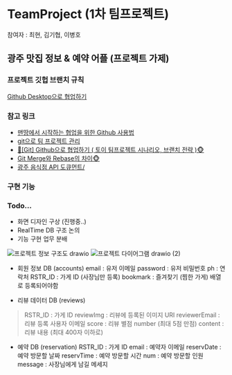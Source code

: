 # TeamProject (1차 팀프로젝트)
참여자 : 최현, 김기협, 이병호

## 광주 맛집 정보 & 예약 어플 (프로젝트 가제)

### 프로젝트 깃헙 브랜치 규칙
<a href="https://velog.io/@c-on/Github-Desktop%EC%9C%BC%EB%A1%9C-%ED%98%91%EC%97%85%ED%95%98%EA%B8%B0">Github Desktop으로 협업하기</a>

### 참고 링크
- <a href="https://dhgu-dev.medium.com/%EB%A7%A8%EB%95%85%EC%97%90%EC%84%9C-%EC%8B%9C%EC%9E%91%ED%95%98%EB%8A%94-%ED%98%91%EC%97%85%EC%9D%84-%EC%9C%84%ED%95%9C-github-%EC%82%AC%EC%9A%A9%EB%B2%95-46f64418cf81">맨땅에서 시작하는 협업을 위한 Github 사용법</a>
- <a href="https://myvelop.tistory.com/114?category=917184">git으로 팀 프로젝트 관리</a>
- <a href="https://victorydntmd.tistory.com/91">🙈[Git] Github으로 협업하기 ( 토이 팀프로젝트 시나리오, 브랜치 전략 )🐵</a>
- <a href="https://firework-ham.tistory.com/12">Git Merge와 Rebase의 차이🐵</a>
- <a href="https://gwangju.openapi.redtable.global/">광주 음식점 API 도큐먼트/</a>

### 구현 기능

### Todo...
- 화면 디자인 구상 (진행중..)
- RealTime DB 구조 논의
- 기능 구현 업무 분배

![프로젝트 정보 구조도 drawio](https://user-images.githubusercontent.com/107905043/193990580-615fd70b-2c67-4708-8601-a451d96a3f1b.png)
![프로젝트 다이어그램 drawio (2)](https://user-images.githubusercontent.com/107905043/193990586-65fe9aaf-1d20-4549-9ad0-0862cd55d479.png)

- 회원 정보 DB (accounts)
email : 유저 이메일
password : 유저 비밀번호
ph : 연락처
RSTR_ID : 가게 ID (사장님만 등록)
bookmark : 즐겨찾기 (찜한 가게) 배열로 등록되어야함

- 리뷰 데이터 DB (reviews)
> RSTR_ID : 가게 ID
> reviewImg : 리뷰에 등록된 이미지 URI
> reviewerEmail : 리뷰 등록 사용자 이메일
> score : 리뷰 별점 number (최대 5점 만점)
> content : 리뷰 내용 (최대 400자 이하로)

- 예약 DB (reservation)
RSTR_ID : 가게 ID
email : 예약자 이메일
reservDate : 예약 방문할 날짜
reservTime : 예약 방문할 시간
num : 예약 방문할 인원
message : 사장님에게 남길 메세지
